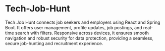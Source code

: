 # Tech-Job-Hunt
 Tech Job Hunt connects job seekers and employers using React and Spring Boot. It offers user management, profile updates, job postings, and real-time search with filters. Responsive across devices, it ensures smooth navigation and robust security for data protection, providing a seamless, secure job-hunting and recruitment experience.
